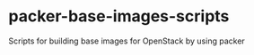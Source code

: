 packer-base-images-scripts
==========================

Scripts for building base images for OpenStack by using packer
